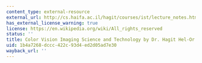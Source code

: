 ```yaml
---
content_type: external-resource
external_url: http://cs.haifa.ac.il/hagit/courses/ist/lecture_notes.html
has_external_license_warning: true
license: https://en.wikipedia.org/wiki/All_rights_reserved
status: ''
title: Color Vision Imaging Science and Technology by Dr. Hagit Hel-Or
uid: 1b4a7268-dccc-422c-93d4-ed2d05ad7e30
wayback_url: ''
---
```

